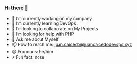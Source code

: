 ### Hi there 👋

- 🔭 I’m currently working on my company
- 🌱 I’m currently learning DevOps
- 👯 I’m looking to collaborate on My Projects
- 🤔 I’m looking for help with PHP  
- 💬 Ask me about Myself
- 📫 How to reach me: juan.caicedo@juancaicedodevops.xyz
- 😄 Pronouns: he/him
- ⚡ Fun fact: nose
